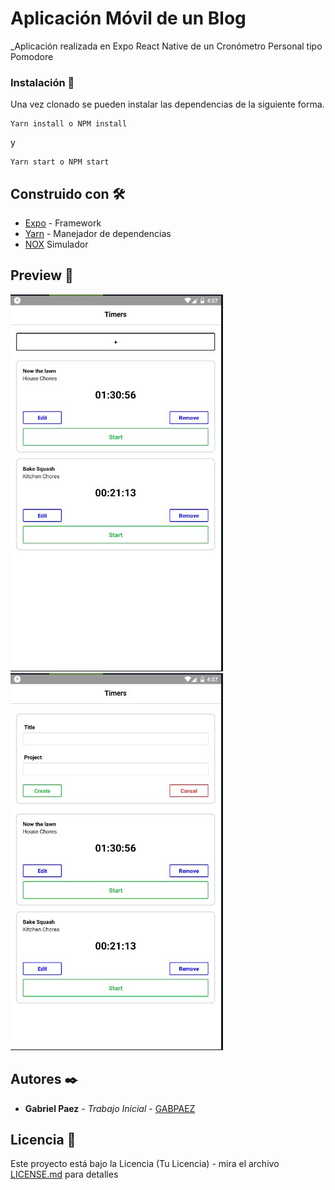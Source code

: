 # Aplicación  Móvil de un Blog

_Aplicación realizada en Expo React Native de un Cronómetro Personal tipo Pomodore

### Instalación 🔧

Una vez clonado se pueden instalar las dependencias de la siguiente forma.

```
Yarn install o NPM install 
```
y
```
Yarn start o NPM start
```

## Construido con 🛠️


* [Expo](http://Expo.io) - Framework
* [Yarn](https://yarnpkg.com/) - Manejador de dependencias
* [NOX](https://es.bignox.com/)  Simulador


## Preview 📌

![](assets/timers1.jpg)
![](assets/timers2.jpg)

## Autores ✒️


* **Gabriel Paez** - *Trabajo Inicial* - [GABPAEZ](https://github.com/GabPaez)


## Licencia 📄

Este proyecto está bajo la Licencia (Tu Licencia) - mira el archivo [LICENSE.md](LICENSE.md) para detalles


